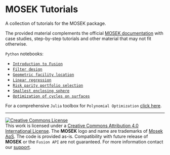 # MOSEK Tutorials

A collection of tutorials for the MOSEK package.
 
The provided material complements the official [MOSEK documentation](https://mosek.com/resources/doc) with case studies, step-by-step tutorials and other material that may not fit otherwise.

`Python` notebooks:

  * [`Introduction to Fusion`](./Fusion/Quickstart/expressions.ipynb)
  * [`Filter design`](./Fusion/Filter%20design.ipynb)
  * [`Geometric facility location`](./Fusion/small_disks.ipynb)
  * [`Linear regression`](./Fusion/Regression%20techniques%20using%20MOSEK%20Fusion%20API.ipynb)
  * [`Risk parity portfolio selection`](./Portfolio/Risk%20Parity%20Portfolio%20Selection%20using%20MOSEK%20Optimizer%20API.ipynb)  
  * [`Smallest enclosing sphere`](./Fusion/minimum%20ellipsoid.ipynb)
  * [`Optimization of cycles on surfaces`](./Fusion/surfacecycles/surfaceCycles.ipynb)

For a comprehensive `Julia` toolbox for `Polynomial Optimization` [click here](https://github.com/MOSEK/Polyopt.jl).
  

-----------------------------------------------------------------------------------------------------


<a rel="license" href="http://creativecommons.org/licenses/by/4.0/"><img alt="Creative Commons License" style="border-width:0" src="https://i.creativecommons.org/l/by/4.0/80x15.png" /></a><br />This work is licensed under a <a rel="license" href="http://creativecommons.org/licenses/by/4.0/">Creative Commons Attribution 4.0 International License</a>. The **MOSEK** logo and name are trademarks of <a href="http://mosek.com">Mosek ApS</a>. The code is provided as-is. Compatibility with future release of **MOSEK** or the `Fusion API` are not guaranteed. For more information contact our [support](mailto:support@mosek.com). 